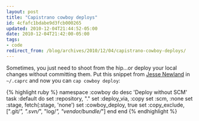 ```yaml
---
layout: post
title: "Capistrano cowboy deploys"
id: 4cfafc1bdabe9d3fcb000265
updated: 2010-12-04T21:44:52-05:00
date: 2010-12-04T21:42:00-05:00
tags:
- code
redirect_from: /blog/archives/2010/12/04/capistrano-cowboy-deploys/
---
```


Sometimes, you just need to shoot from the hip…or deploy your local changes without committing them. Put this snippet from [Jesse Newland](http://gist.github.com/542617) in `~/.caprc` and now you can `cap cowboy deploy`:

{% highlight ruby %}
namespace :cowboy do
  desc 'Deploy without SCM'
  task :default do
    set :repository,  "."
    set :deploy_via, :copy
    set :scm, :none
    set :stage, fetch(:stage, 'none')
    set :cowboy_deploy, true
    set :copy_exclude, [".git/*", ".svn/*", "log/*", "vendor/bundle/*"]
  end
end
{% endhighlight %}
